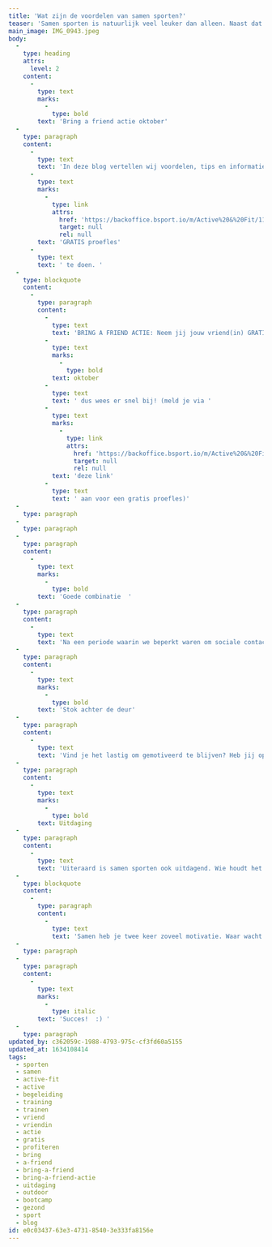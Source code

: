 ```yaml
---
title: 'Wat zijn de voordelen van samen sporten?'
teaser: 'Samen sporten is natuurlijk veel leuker dan alleen. Naast dat samen sporten motiveert zijn er meerdere voordelen om gezellig samen te gaan sporten. Na het lezen van deze blog weet jij,  waarom je samen met jouw vriend(in) moet profiteren van onze bring a friend oktober actie.'
main_image: IMG_0943.jpeg
body:
  -
    type: heading
    attrs:
      level: 2
    content:
      -
        type: text
        marks:
          -
            type: bold
        text: 'Bring a friend actie oktober'
  -
    type: paragraph
    content:
      -
        type: text
        text: 'In deze blog vertellen wij voordelen, tips en informatie om jou te motiveren tot samen sporten met jouw vriend(in). De hele maand oktober kun je bij ons profiteren van de Bring a friend actie. Lees snel verder en haal jouw vriend(in) over om een '
      -
        type: text
        marks:
          -
            type: link
            attrs:
              href: 'https://backoffice.bsport.io/m/Active%20&%20Fit/1164/pass/?paymentPackCategories=3612&privatePassCategories=&hidePaymentCombo=true&tabSelected=1'
              target: null
              rel: null
        text: 'GRATIS proefles'
      -
        type: text
        text: ' te doen. '
  -
    type: blockquote
    content:
      -
        type: paragraph
        content:
          -
            type: text
            text: 'BRING A FRIEND ACTIE: Neem jij jouw vriend(in) GRATIS mee naar één van onze groepslessen. neemt hij/zij een abonnement / strippenkaart? Dan krijg jij één GRATIS groeples! Nog meer redenen om jouw vriend(in) mee te nemen naar een training. Deze actie is alleen geldig in '
          -
            type: text
            marks:
              -
                type: bold
            text: oktober
          -
            type: text
            text: ' dus wees er snel bij! (meld je via '
          -
            type: text
            marks:
              -
                type: link
                attrs:
                  href: 'https://backoffice.bsport.io/m/Active%20&%20Fit/1164/pass/?paymentPackCategories=3612&privatePassCategories=&hidePaymentCombo=true&tabSelected=1'
                  target: null
                  rel: null
            text: 'deze link'
          -
            type: text
            text: ' aan voor een gratis proefles)'
  -
    type: paragraph
  -
    type: paragraph
  -
    type: paragraph
    content:
      -
        type: text
        marks:
          -
            type: bold
        text: 'Goede combinatie  '
  -
    type: paragraph
    content:
      -
        type: text
        text: 'Na een periode waarin we beperkt waren om sociale contacten op te zoeken en thuis te werken, mogen we eindelijk weer! We zijn weer druk aan het werk, volle agenda''s en hebben het ''normale'' drukke leven weer volop opgepakt. Vaak leidt dit er toe dat je weinig tijd hebt voor jezelf en om te sporten. Combineer daarom het sporten met je vrienden! #healthy&social. Zo ben je niet alleen gezond bezig, maar kun je ook lekker bijkletsen met je vriend(in)'
  -
    type: paragraph
    content:
      -
        type: text
        marks:
          -
            type: bold
        text: 'Stok achter de deur'
  -
    type: paragraph
    content:
      -
        type: text
        text: 'Vind je het lastig om gemotiveerd te blijven? Heb jij op dit moment een te drukke planning om te gaan sporten? Samen sporten is voor jou de oplossing, daarnaast heeft samen sporten veel voordelen! Je merkt al snel dat je een stok achter de deur hebt. Afzeggen is moeilijker als je iets samen doet ;) Hierdoor verzin je minder snel een smoes als je geen zin of tijd hebt om te gaan. Zo blijven jullie allebei fit en is het ook nog eens gezellig om samen te sporten. '
  -
    type: paragraph
    content:
      -
        type: text
        marks:
          -
            type: bold
        text: Uitdaging
  -
    type: paragraph
    content:
      -
        type: text
        text: 'Uiteraard is samen sporten ook uitdagend. Wie houdt het het langst vol? Door samen te sporten motiveer je elkaar. Stel samen een doel, meedoen aan wedstrijden zoals een run bijvoorbeeld. Doordat je een stok achter de deur hebt én competitie hebt, zal je merken dat het bereiken van doelen eenvoudiger gaat. '
  -
    type: blockquote
    content:
      -
        type: paragraph
        content:
          -
            type: text
            text: 'Samen heb je twee keer zoveel motivatie. Waar wacht je nog op? '
  -
    type: paragraph
  -
    type: paragraph
    content:
      -
        type: text
        marks:
          -
            type: italic
        text: 'Succes!  :) '
  -
    type: paragraph
updated_by: c362059c-1988-4793-975c-cf3fd60a5155
updated_at: 1634108414
tags:
  - sporten
  - samen
  - active-fit
  - active
  - begeleiding
  - training
  - trainen
  - vriend
  - vriendin
  - actie
  - gratis
  - profiteren
  - bring
  - a-friend
  - bring-a-friend
  - bring-a-friend-actie
  - uitdaging
  - outdoor
  - bootcamp
  - gezond
  - sport
  - blog
id: e0c03437-63e3-4731-8540-3e333fa8156e
---
```

